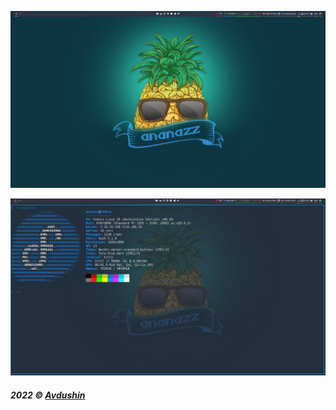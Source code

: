![Fedora](imgs/fedora.jpg)



![Fedora-neofetch](imgs/fedora-neofetch.jpg)


###### **2022 © [Avdushin](https://github.com/Avdushin)**